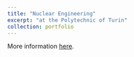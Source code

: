 ```yaml
---
title: "Nuclear Engineering"
excerpt: "at the Polytechnic of Turin"
collection: portfolio
---
```

More information [here](https://didattica.polito.it/pls/portal30/gap.pkg_guide.viewGap?p_cod_ins=01TWUMK&p_a_acc=2025&p_header=S&p_lang=IT&multi=N "Polito").

